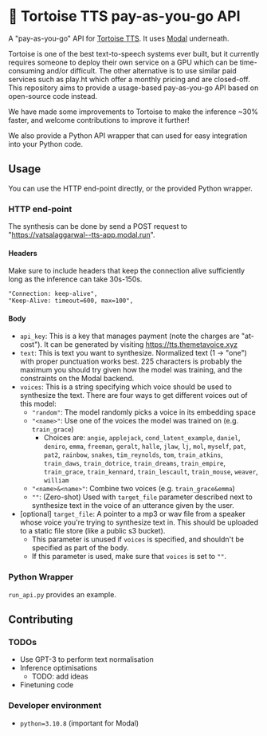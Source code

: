 # 🐢 Tortoise TTS pay-as-you-go API

A "pay-as-you-go" API for [Tortoise TTS](https://github.com/neonbjb/tortoise-tts/). It uses [Modal](https://modal.com/) underneath.

Tortoise is one of the best text-to-speech systems ever built, but it currently requires someone to deploy their own service on a GPU which can be time-consuming and/or difficult. The other alternative is to use similar paid services such as play.ht which offer a monthly pricing and are closed-off. This repository aims to provide a usage-based pay-as-you-go API based on open-source code instead.

We have made some improvements to Tortoise to make the inference ~30% faster, and welcome contributions to improve it further!

We also provide a Python API wrapper that can used for easy integration into your Python code.

## Usage
You can use the HTTP end-point directly, or the provided Python wrapper.

### HTTP end-point
The synthesis can be done by send a POST request to "https://vatsalaggarwal--tts-app.modal.run". 

#### Headers
Make sure to include headers that keep the connection alive sufficiently long as the inference can take 30s-150s.
```
"Connection: keep-alive",
"Keep-Alive: timeout=600, max=100",
```

#### Body
- `api_key`: This is a key that manages payment (note the charges are "at-cost"). It can be generated by visiting https://tts.themetavoice.xyz
- `text`: This is text you want to synthesize. Normalized text (1 -> "one") with proper punctuation works best. 225 characters is probably the maximum you should try given how the model was training, and the constraints on the Modal backend.
- `voices`: This is a string specifying which voice should be used to synthesize the text. There are four ways to get different voices out of this model:
    - `"random"`: The model randomly picks a voice in its embedding space
    - `"<name>"`: Use one of the voices the model was trained on (e.g. `train_grace`)
        - Choices are: `angie`, `applejack`, `cond_latent_example`, `daniel`, `deniro`, `emma`, `freeman`, `geralt`, `halle`, `jlaw`, `lj`, `mol`, `myself`, `pat`, `pat2`, `rainbow`, `snakes`, `tim_reynolds`, `tom`, `train_atkins`, `train_daws`, `train_dotrice`, `train_dreams`, `train_empire`, `train_grace`, `train_kennard`, `train_lescault`, `train_mouse`, `weaver`, `william`
    - `"<name>&<name>"`: Combine two voices (e.g. `train_grace&emma`)
    - `""`: (Zero-shot) Used with `target_file` parameter described next to synthesize text in the voice of an utterance given by the user.
- [optional] `target_file`: A pointer to a mp3 or wav file from a speaker whose voice you're trying to synthesize text in. This should be uploaded to a static file store (like a public s3 bucket).
    - This parameter is unused if `voices` is specified, and shouldn't be specified as part of the body.
    - If this parameter is used, make sure that `voices` is set to `""`. 

### Python Wrapper
`run_api.py` provides an example.

## Contributing

### TODOs
- Use GPT-3 to perform text normalisation
- Inference optimisations
    - TODO: add ideas
- Finetuning code 

### Developer environment
- `python=3.10.8` (important for Modal)

